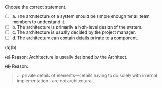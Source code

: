 <panel header="{{ icon_Q_A }} Statements about architecture">

Choose the correct statement.

- [ ] a. The architecture of a system should be simple enough for all team members to understand it.
- [ ] b. The architecture is primarily a high-level design of the system.
- [ ] c. The architecture is usually decided by the project manager.
- [ ] d. The architecture can contain details private to a component.

<panel type="seamless" header="{{ icon_A }} Answer" minimized>

(a)(b)

~~(c)~~ Reason: Architecture is usually designed by the Architect.

~~(d)~~ Reason:
>... private details of elements—details having to do solely with internal implementation—are not architectural.


</panel>
</panel>

